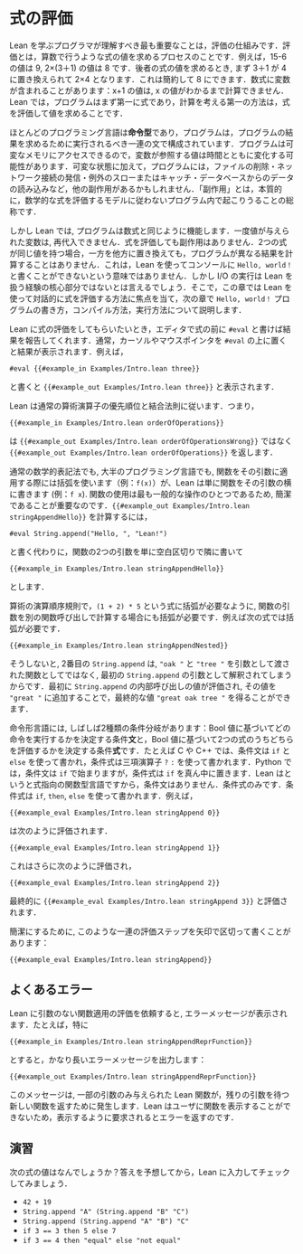 <!-- # Evaluating Expressions -->
# 式の評価

<!-- The most important thing to understand as a programmer learning Lean
is how evaluation works. Evaluation is the process of finding the
value of an expression, just as one does in arithmetic. For instance,
the value of 15 - 6 is 9 and the value of 2 × (3 + 1) is 8.
To find the value of the latter expression, 3 + 1 is first replaced by 4, yielding 2 × 4, which itself can be reduced to 8.
Sometimes, mathematical expressions contain variables: the value of _x_ + 1 cannot be computed until we know what the value of _x_ is.
In Lean, programs are first and foremost expressions, and the primary way to think about computation is as evaluating expressions to find their values. -->

Lean を学ぶプログラマが理解すべき最も重要なことは，評価の仕組みです．評価とは，算数で行うような式の値を求めるプロセスのことです．例えば，15-6 の値は 9, 2×(3＋1) の値は 8 です．後者の式の値を求めるとき, まず 3＋1 が 4 に置き換えられて 2×4 となります．これは簡約して 8 にできます．数式に変数が含まれることがあります：x+1 の値は, x の値がわかるまで計算できません．Lean では，プログラムはまず第一に式であり，計算を考える第一の方法は，式を評価して値を求めることです．

<!-- Most programming languages are _imperative_, where a program consists
of a series of statements that should be carried out in order to find
the program's result. Programs have access to mutable memory, so the
value referred to by a variable can change over time. In addition to mutable state, programs may have other side
effects, such as deleting files, making outgoing network connections,
throwing or catching exceptions, and reading data from a
database. "Side effects" is essentially a catch-all term for
describing things that may happen in a program that don't follow the
model of evaluating mathematical expressions. -->

ほとんどのプログラミング言語は**命令型**であり，プログラムは，プログラムの結果を求めるために実行されるべき一連の文で構成されています．プログラムは可変なメモリにアクセスできるので，変数が参照する値は時間とともに変化する可能性があります．可変な状態に加えて，プログラムには，ファイルの削除・ネットワーク接続の発信・例外のスローまたはキャッチ・データベースからのデータの読み込みなど，他の副作用があるかもしれません．「副作用」とは，本質的に，数学的な式を評価するモデルに従わないプログラム内で起こりうることの総称です．

<!-- In Lean, however, programs work the same way as mathematical
expressions. Once given a value, variables cannot be reassigned. Evaluating an expression cannot have side effects. If two
expressions have the same value, then replacing one with the other
will not cause the program to compute a different result. This does
not mean that Lean cannot be used to write `Hello, world!` to the
console, but performing I/O is not a core part of the experience of
using Lean in the same way. Thus, this chapter focuses on how to
evaluate expressions interactively with Lean, while the next chapter
describes how to write, compile, and run the `Hello, world!` program. -->

しかし Lean では, プログラムは数式と同じように機能します．一度値が与えられた変数は, 再代入できません．式を評価しても副作用はありません．2つの式が同じ値を持つ場合，一方を他方に置き換えても，プログラムが異なる結果を計算することはありません．これは，Lean を使ってコンソールに `Hello, world！` と書くことができないという意味ではありません．しかし I/O の実行は Lean を扱う経験の核心部分ではないとは言えるでしょう．そこで，この章では Lean を使って対話的に式を評価する方法に焦点を当て，次の章で `Hello, world！` プログラムの書き方，コンパイル方法，実行方法について説明します．

<!-- To ask Lean to evaluate an expression, write `#eval` before it in your
editor, which will then report the result back. Typically, the result
is found by putting the cursor or mouse pointer over `#eval`. For
instance, -->

Lean に式の評価をしてもらいたいとき，エディタで式の前に `#eval` と書けば結果を報告してくれます．通常，カーソルやマウスポインタを `#eval` の上に置くと結果が表示されます．例えば，

```lean
#eval {{#example_in Examples/Intro.lean three}}
```

<!-- yields the value `{{#example_out Examples/Intro.lean three}}`. -->

と書くと `{{#example_out Examples/Intro.lean three}}` と表示されます．

<!-- Lean obeys the ordinary rules of precedence and associativity for
arithmetic operators. That is, -->

Lean は通常の算術演算子の優先順位と結合法則に従います．つまり，

```lean
{{#example_in Examples/Intro.lean orderOfOperations}}
```
<!-- yields the value `{{#example_out Examples/Intro.lean orderOfOperations}}` rather than
`{{#example_out Examples/Intro.lean orderOfOperationsWrong}}`. -->

は `{{#example_out Examples/Intro.lean orderOfOperationsWrong}}` ではなく `{{#example_out Examples/Intro.lean orderOfOperations}}` を返します．

<!-- While both ordinary mathematical notation and the majority of
programming languages use parentheses (e.g. `f(x)`) to apply a function to its
arguments, Lean simply writes the function next to its
arguments (e.g. `f x`). Function application is one of the most common operations,
so it pays to keep it concise. Rather than writing -->

通常の数学的表記法でも, 大半のプログラミング言語でも, 関数をその引数に適用する際には括弧を使います（例：`f(x)`）が、Lean は単に関数をその引数の横に書きます (例：`f x`). 関数の使用は最も一般的な操作のひとつであるため, 簡潔であることが重要なのです．`{{#example_out Examples/Intro.lean stringAppendHello}}` を計算するには，

```lean
#eval String.append("Hello, ", "Lean!")
```
<!-- to compute `{{#example_out Examples/Intro.lean stringAppendHello}}`,
one would instead write -->

と書く代わりに，関数の2つの引数を単に空白区切りで隣に書いて

``` Lean
{{#example_in Examples/Intro.lean stringAppendHello}}
```
<!-- where the function's two arguments are simply written next to
it with spaces. -->
とします．

<!-- Just as the order-of-operations rules for arithmetic demand
parentheses in the expression `(1 + 2) * 5`, parentheses are also
necessary when a function's argument is to be computed via another
function call. For instance, parentheses are required in -->

算術の演算順序規則で，`(1 + 2) * 5` という式に括弧が必要なように, 関数の引数を別の関数呼び出しで計算する場合にも括弧が必要です．例えば次の式では括弧が必要です．

``` Lean
{{#example_in Examples/Intro.lean stringAppendNested}}
```
<!-- because otherwise the second `String.append` would be interpreted as
an argument to the first, rather than as a function being passed
`"oak "` and `"tree"` as arguments. The value of the inner `String.append`
call must be found first, after which it can be appended to `"great "`,
yielding the final value `{{#example_out Examples/Intro.lean stringAppendNested}}`. -->

そうしないと, 2番目の `String.append` は, `"oak "` と `"tree "` を引数として渡された関数としてではなく, 最初の `String.append` の引数として解釈されてしまうからです．最初に `String.append` の内部呼び出しの値が評価され, その値を `"great "` に追加することで，最終的な値 `"great oak tree "` を得ることができます．

<!-- Imperative languages often have two kinds of conditional: a
conditional _statement_ that determines which instructions to carry
out based on a Boolean value, and a conditional _expression_ that
determines which of two expressions to evaluate based on a Boolean
value. For instance, in C and C++, the conditional statement is
written using `if` and `else`, while the conditional expression is
written with a ternary operator `?` and `:`. In Python, the
conditional statement begins with `if`, while the conditional
expression puts `if` in the middle.
Because Lean is an expression-oriented functional language, there are no conditional statements, only conditional expressions.
They are written using `if`, `then`, and `else`. For
instance, -->

命令形言語には, しばしば2種類の条件分岐があります：Bool 値に基づいてどの命令を実行するかを決定する条件**文**と，Bool 値に基づいて2つの式のうちどちらを評価するかを決定する条件**式**です．たとえば C や C++ では、条件文は `if` と `else` を使って書かれ，条件式は三項演算子 `?` `:` を使って書かれます．Python では，条件文は `if` で始まりますが，条件式は `if` を真ん中に置きます．Lean はというと式指向の関数型言語ですから，条件文はありません．条件式のみです．条件式は `if`, `then`, `else` を使って書かれます．例えば，

``` Lean
{{#example_eval Examples/Intro.lean stringAppend 0}}
```
<!-- evaluates to -->
は次のように評価されます．
``` Lean
{{#example_eval Examples/Intro.lean stringAppend 1}}
```
<!-- which evaluates to -->
これはさらに次のように評価され，
```lean
{{#example_eval Examples/Intro.lean stringAppend 2}}
```
<!-- which finally evaluates to `{{#example_eval Examples/Intro.lean stringAppend 3}}`. -->

最終的に `{{#example_eval Examples/Intro.lean stringAppend 3}}` と評価されます．

<!-- For the sake of brevity, a series of evaluation steps like this will sometimes be written with arrows between them: -->

簡潔にするために, このような一連の評価ステップを矢印で区切って書くことがあります：

```lean
{{#example_eval Examples/Intro.lean stringAppend}}
```

<!-- ## Messages You May Meet -->
## よくあるエラー

<!-- Asking Lean to evaluate a function application that is missing an argument will lead to an error message.
In particular, the example -->

Lean に引数のない関数適用の評価を依頼すると, エラーメッセージが表示されます．たとえば，特に

```lean
{{#example_in Examples/Intro.lean stringAppendReprFunction}}
```
<!-- yields a quite long error message: -->

とすると，かなり長いエラーメッセージを出力します：

```output error
{{#example_out Examples/Intro.lean stringAppendReprFunction}}
```

<!-- This message occurs because Lean functions that are applied to only some of their arguments return new functions that are waiting for the rest of the arguments.
Lean cannot display functions to users, and thus returns an error when asked to do so. -->

このメッセージは, 一部の引数のみ与えられた Lean 関数が，残りの引数を待つ新しい関数を返すために発生します．Lean はユーザに関数を表示することができないため，表示するように要求されるとエラーを返すのです．

<!-- ## Exercises -->
## 演習

<!-- What are the values of the following expressions? Work them out by hand,
then enter them into Lean to check your work. -->

次の式の値はなんでしょうか？答えを予想してから，Lean に入力してチェックしてみましょう．

 * `42 + 19`
 * `String.append "A" (String.append "B" "C")`
 * `String.append (String.append "A" "B") "C"`
 * `if 3 == 3 then 5 else 7`
 * `if 3 == 4 then "equal" else "not equal"`
